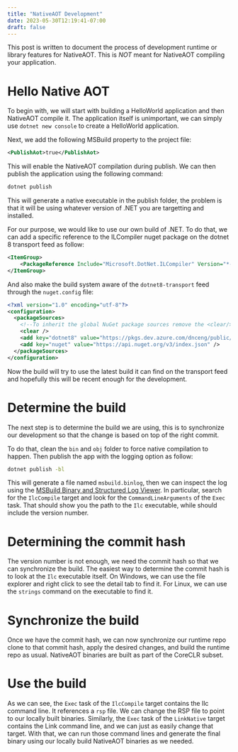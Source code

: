 ```yaml
---
title: "NativeAOT Development"
date: 2023-05-30T12:19:41-07:00
draft: false
---
```


This post is written to document the process of development runtime or library features for NativeAOT. This is *NOT* meant for NativeAOT compiling your application.

# Hello Native AOT
To begin with, we will start with building a HelloWorld application and then NativeAOT compile it. The application itself is unimportant, we can simply use `dotnet new console` to create a HelloWorld application. 

Next, we add the following MSBuild property to the project file:

```xml
<PublishAot>true</PublishAot>
```

This will enable the NativeAOT compilation during publish. We can then publish the application using the following command:

```bash
dotnet publish
```

This will generate a native executable in the publish folder, the problem is that it will be using whatever version of .NET you are targetting and installed.

For our purpose, we would like to use our own build of .NET. To do that, we can add a specific reference to the ILCompiler nuget package on the dotnet 8 transport feed as follow:

```xml
<ItemGroup>
    <PackageReference Include="Microsoft.DotNet.ILCompiler" Version="*-*"/>
</ItemGroup>
```

And also make the build system aware of the `dotnet8-transport` feed through the `nuget.config` file:

```xml
<?xml version="1.0" encoding="utf-8"?>
<configuration>
  <packageSources>
    <!--To inherit the global NuGet package sources remove the <clear/> line below -->
    <clear />
    <add key="dotnet8" value="https://pkgs.dev.azure.com/dnceng/public/_packaging/dotnet8/nuget/v3/index.json" />
    <add key="nuget" value="https://api.nuget.org/v3/index.json" />
  </packageSources>
</configuration>
```

Now the build will try to use the latest build it can find on the transport feed and hopefully this will be recent enough for the development.

# Determine the build
The next step is to determine the build we are using, this is to synchronize our development so that the change is based on top of the right commit.

To do that, clean the `bin` and `obj` folder to force native compilation to happen. Then publish the app with the logging option as follow:

```bash
dotnet publish -bl
```

This will generate a file named `msbuild.binlog`, then we can inspect the log using the [MSBuild Binary and Structured Log Viewer](https://msbuildlog.com/). In particular, search for the `IlcCompile` target and look for the `CommandLineArguments` of the `Exec` task. That should show you the path to the `Ilc` executable, while should include the version number.

# Determining the commit hash
The version number is not enough, we need the commit hash so that we can synchronize the build. The easiest way to determine the commit hash is to look at the `Ilc` executable itself. On Windows, we can use the file explorer and right click to see the detail tab to find it. For Linux, we can use the `strings` command on the executable to find it.

# Synchronize the build
Once we have the commit hash, we can now synchronize our runtime repo clone to that commit hash, apply the desired changes, and build the runtime repo as usual. NativeAOT binaries are built as part of the CoreCLR subset.

# Use the build
As we can see, the `Exec` task of the `IlcCompile` target contains the Ilc command line. It references a `rsp` file. We can change the RSP file to point to our locally built binaries. Similarly, the `Exec` task of the `LinkNative` target contains the Link command line, and we can just as easily change that target. With that, we can run those command lines and generate the final binary using our locally build NativeAOT binaries as we needed.